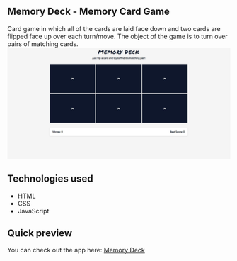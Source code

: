 ## Memory Deck - Memory Card Game
Card game in which all of the cards are laid face down and two cards are flipped face up over each turn/move. The object of the game is to turn over pairs of matching cards.
![Memory Card Game](./img/app-preview.JPG)

## Technologies used
- HTML
- CSS
- JavaScript  

## Quick preview
You can check out the app here:
[Memory Deck](http://memory-deck-app.netlify.app "Memory Deck App")

